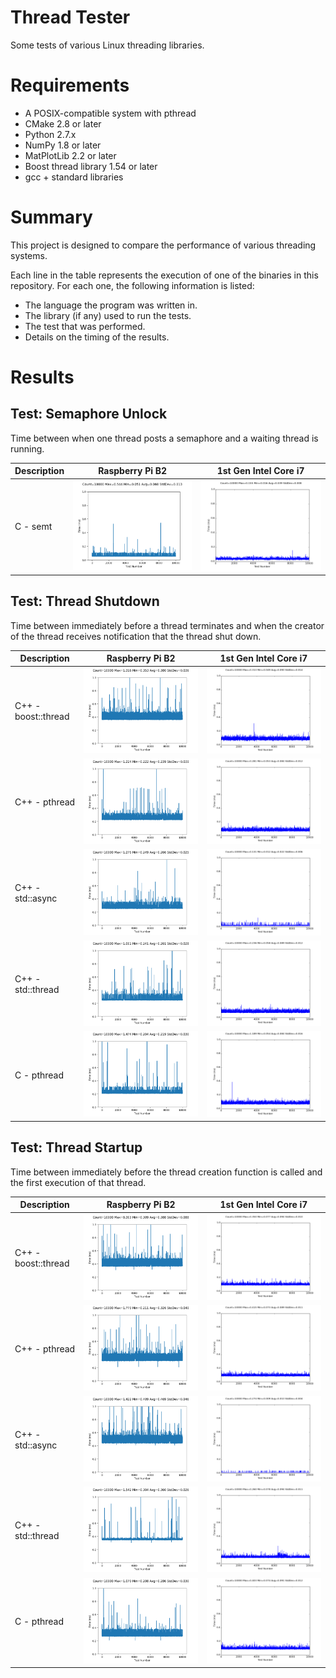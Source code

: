 # Thread Tester
Some tests of various Linux threading libraries.

# Requirements
* A POSIX-compatible system with pthread
* CMake 2.8 or later
* Python 2.7.x
* NumPy 1.8 or later
* MatPlotLib 2.2 or later
* Boost thread library 1.54 or later
* gcc + standard libraries

# Summary
This project is designed to compare the performance of various threading systems.

Each line in the table represents the execution of one of the binaries in this repository.
For each one, the following information is listed:
* The language the program was written in.
* The library (if any) used to run the tests.
* The test that was performed.
* Details on the timing of the results.

# Results

## Test: Semaphore Unlock
Time between when one thread posts a semaphore and a waiting thread is running.

|Description|Raspberry Pi B2|1st Gen Intel Core i7|
|-----------|---------------|---------------------|
|C - semt|![sem_unlock__ARMv6-compatible processor rev 7 v6l__C__semt](img/sem_unlock__ARMv6-compatible_processor_rev_7_v6l__C__semt.png)|![sem_unlock__Intel Core i7 CPU 920 2.67GHz__C__semt](img/sem_unlock__Intel_Core_i7_CPU_920_2.67GHz__C__semt.png)|

## Test: Thread Shutdown
Time between immediately before a thread terminates and when the creator of the thread receives notification that the thread shut down.

|Description|Raspberry Pi B2|1st Gen Intel Core i7|
|-----------|---------------|---------------------|
|C++ - boost::thread|![thread_shutdown__ARMv6-compatible processor rev 7 v6l__C++__boost::thread](img/thread_shutdown__ARMv6-compatible_processor_rev_7_v6l__CPP__boostthread.png)|![thread_shutdown__Intel Core i7 CPU 920 2.67GHz__C++__boost::thread](img/thread_shutdown__Intel_Core_i7_CPU_920_2.67GHz__CPP__boostthread.png)|
|C++ - pthread|![thread_shutdown__ARMv6-compatible processor rev 7 v6l__C++__pthread](img/thread_shutdown__ARMv6-compatible_processor_rev_7_v6l__CPP__pthread.png)|![thread_shutdown__Intel Core i7 CPU 920 2.67GHz__C++__pthread](img/thread_shutdown__Intel_Core_i7_CPU_920_2.67GHz__CPP__pthread.png)|
|C++ - std::async|![thread_shutdown__ARMv6-compatible processor rev 7 v6l__C++__std::async](img/thread_shutdown__ARMv6-compatible_processor_rev_7_v6l__CPP__stdasync.png)|![thread_shutdown__Intel Core i7 CPU 920 2.67GHz__C++__std::async](img/thread_shutdown__Intel_Core_i7_CPU_920_2.67GHz__CPP__stdasync.png)|
|C++ - std::thread|![thread_shutdown__ARMv6-compatible processor rev 7 v6l__C++__std::thread](img/thread_shutdown__ARMv6-compatible_processor_rev_7_v6l__CPP__stdthread.png)|![thread_shutdown__Intel Core i7 CPU 920 2.67GHz__C++__std::thread](img/thread_shutdown__Intel_Core_i7_CPU_920_2.67GHz__CPP__stdthread.png)|
|C - pthread|![thread_shutdown__ARMv6-compatible processor rev 7 v6l__C__pthread](img/thread_shutdown__ARMv6-compatible_processor_rev_7_v6l__C__pthread.png)|![thread_shutdown__Intel Core i7 CPU 920 2.67GHz__C__pthread](img/thread_shutdown__Intel_Core_i7_CPU_920_2.67GHz__C__pthread.png)|

## Test: Thread Startup
Time between immediately before the thread creation function is called and the first execution of that thread.

|Description|Raspberry Pi B2|1st Gen Intel Core i7|
|-----------|---------------|---------------------|
|C++ - boost::thread|![thread_start__ARMv6-compatible processor rev 7 v6l__C++__boost::thread](img/thread_start__ARMv6-compatible_processor_rev_7_v6l__CPP__boostthread.png)|![thread_start__Intel Core i7 CPU 920 2.67GHz__C++__boost::thread](img/thread_start__Intel_Core_i7_CPU_920_2.67GHz__CPP__boostthread.png)|
|C++ - pthread|![thread_start__ARMv6-compatible processor rev 7 v6l__C++__pthread](img/thread_start__ARMv6-compatible_processor_rev_7_v6l__CPP__pthread.png)|![thread_start__Intel Core i7 CPU 920 2.67GHz__C++__pthread](img/thread_start__Intel_Core_i7_CPU_920_2.67GHz__CPP__pthread.png)|
|C++ - std::async|![thread_start__ARMv6-compatible processor rev 7 v6l__C++__std::async](img/thread_start__ARMv6-compatible_processor_rev_7_v6l__CPP__stdasync.png)|![thread_start__Intel Core i7 CPU 920 2.67GHz__C++__std::async](img/thread_start__Intel_Core_i7_CPU_920_2.67GHz__CPP__stdasync.png)|
|C++ - std::thread|![thread_start__ARMv6-compatible processor rev 7 v6l__C++__std::thread](img/thread_start__ARMv6-compatible_processor_rev_7_v6l__CPP__stdthread.png)|![thread_start__Intel Core i7 CPU 920 2.67GHz__C++__std::thread](img/thread_start__Intel_Core_i7_CPU_920_2.67GHz__CPP__stdthread.png)|
|C - pthread|![thread_start__ARMv6-compatible processor rev 7 v6l__C__pthread](img/thread_start__ARMv6-compatible_processor_rev_7_v6l__C__pthread.png)|![thread_start__Intel Core i7 CPU 920 2.67GHz__C__pthread](img/thread_start__Intel_Core_i7_CPU_920_2.67GHz__C__pthread.png)|
